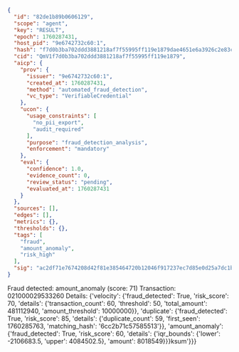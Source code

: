 ```json
{
  "id": "82de1b89b0606129",
  "scope": "agent",
  "key": "RESULT",
  "epoch": 1760287431,
  "host_pid": "9e6742732c60:1",
  "hash": "f7d0b3ba702ddd3881218af7f55995ff119e1879dae4651e6a3926c2e83c05d5",
  "cid": "QmV1f7d0b3ba702ddd3881218af7f55995ff119e1879",
  "aicp": {
    "prov": {
      "issuer": "9e6742732c60:1",
      "created_at": 1760287431,
      "method": "automated_fraud_detection",
      "vc_type": "VerifiableCredential"
    },
    "ucon": {
      "usage_constraints": [
        "no_pii_export",
        "audit_required"
      ],
      "purpose": "fraud_detection_analysis",
      "enforcement": "mandatory"
    },
    "eval": {
      "confidence": 1.0,
      "evidence_count": 0,
      "review_status": "pending",
      "evaluated_at": 1760287431
    }
  },
  "sources": [],
  "edges": [],
  "metrics": {},
  "thresholds": {},
  "tags": [
    "fraud",
    "amount_anomaly",
    "risk_high"
  ],
  "sig": "ac2df71e7674208d42f81e385464720b12046f917237ec7d85e0d25a7dc1bc78"
}
```

Fraud detected: amount_anomaly (score: 71)
Transaction: 021000029533260
Details: {'velocity': {'fraud_detected': True, 'risk_score': 70, 'details': {'transaction_count': 60, 'threshold': 50, 'total_amount': 481112940, 'amount_threshold': 10000000}}, 'duplicate': {'fraud_detected': True, 'risk_score': 85, 'details': {'duplicate_count': 59, 'first_seen': 1760285763, 'matching_hash': '6cc2b71c57585513'}}, 'amount_anomaly': {'fraud_detected': True, 'risk_score': 60, 'details': {'iqr_bounds': {'lower': -2106683.5, 'upper': 4084502.5}, 'amount': 8018549}}}ksum'}}}